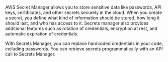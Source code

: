 AWS Secret Manager allows you to store sensitive data like passwords, API keys, certificates, and other secrets securely in the cloud. When you create a secret, you define what kind of information should be stored, how long it should last, and who has access to it. Secrets manager also provides additional features such as rotation of credentials, encryption at rest, and automatic expiration of credentials.

With Secrets Manager, you can replace hardcoded credentials in your code, including passwords. You can retrieve secrets programmatically with an API call to Secrets Manager.